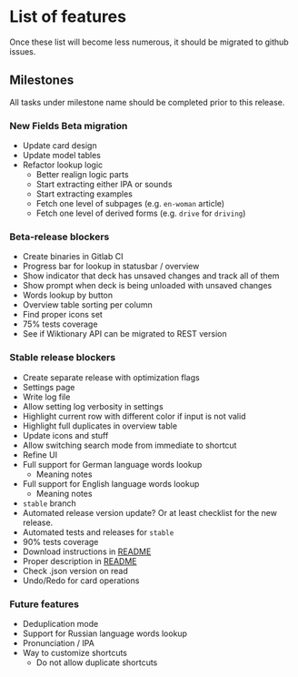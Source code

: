 # List of features

Once these list will become less numerous, it should be migrated to github issues.

## Milestones

All tasks under milestone name should be completed prior to this release.

### New Fields Beta migration
* Update card design
* Update model tables
* Refactor lookup logic
  * Better realign logic parts
  * Start extracting either IPA or sounds
  * Start extracting examples
  * Fetch one level of subpages (e.g. `en-woman` article)
  * Fetch one level of derived forms (e.g. `drive` for `driving`)

### Beta-release blockers
* Create binaries in Gitlab CI
* Progress bar for lookup in statusbar / overview
* Show indicator that deck has unsaved changes and track all of them
* Show prompt when deck is being unloaded with unsaved changes
* Words lookup by button
* Overview table sorting per column
* Find proper icons set
* 75% tests coverage
* See if Wiktionary API can be migrated to REST version

### Stable release blockers

* Create separate release with optimization flags
* Settings page
* Write log file
* Allow setting log verbosity in settings
* Highlight current row with different color if input is not valid
* Highlight full duplicates in overview table
* Update icons and stuff
* Allow switching search mode from immediate to shortcut
* Refine UI
* Full support for German language words lookup
    * Meaning notes
* Full support for English language words lookup
    * Meaning notes
* `stable` branch
* Automated release version update? Or at least checklist for the new release.
* Automated tests and releases for `stable`
* 90% tests coverage
* Download instructions in [README](README.md)
* Proper description in [README](README.md)
* Check .json version on read
* Undo/Redo for card operations

### Future features

* Deduplication mode
* Support for Russian language words lookup
* Pronunciation / IPA
* Way to customize shortcuts
    * Do not allow duplicate shortcuts
